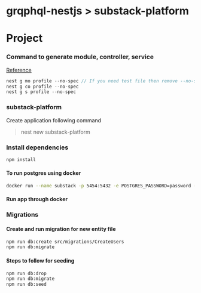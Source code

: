 # grqphql-nestjs > substack-platform
# Project

### Command to generate module, controller, service
[Reference](https://docs.nestjs.com/cli/usages#nest-generate)
```js
nest g mo profile --no-spec // If you need test file then remove --no-spec
nest g co profile --no-spec
nest g s profile --no-spec
```

### substack-platform
Create application following command

  > nest new substack-platform

### Install dependencies

```bash
npm install
```

#### To run postgres using docker
 ```bash
docker run --name substack -p 5454:5432 -e POSTGRES_PASSWORD=password -e POSTGRES_USER=substack -d postgres
```
#### Run app through docker

### Migrations
#### Create and run migration for new entity file

```bash
npm run db:create src/migrations/CreateUsers 
npm run db:migrate
```
#### Steps to follow for seeding

```bash
npm run db:drop
npm run db:migrate
npm run db:seed
```